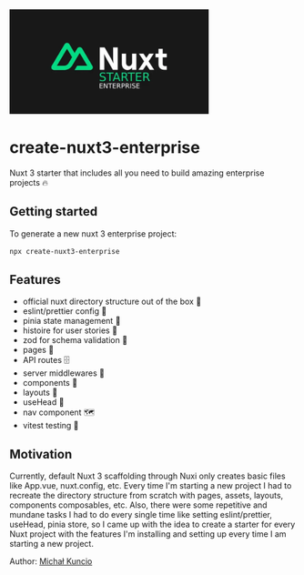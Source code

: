 <img src="additional/cover_photo.webp?raw=true" alt="Create Nuxt 3 enterprise" width="350"/>

# create-nuxt3-enterprise

Nuxt 3 starter that includes all you need to build amazing enterprise projects 🔥

## Getting started

To generate a new nuxt 3 enterprise project:

```bash
npx create-nuxt3-enterprise
```

## Features
- official nuxt directory structure out of the box 📂
- eslint/prettier config 💜
- pinia state management 🍍
- histoire for user stories 📗
- zod for schema validation 💎
- pages 📄
- API routes 🗄️
- server middlewares 🔀
- components 🧩
- layouts 🎨
- useHead 👤
- nav component 🗺️
- vitest testing 🧪

## Motivation

Currently, default Nuxt 3 scaffolding through Nuxi only creates basic files like App.vue, nuxt.config, etc. Every time I'm starting a new project I had to recreate the directory structure from scratch with pages, assets, layouts, components composables, etc. Also, there were some repetitive and mundane tasks I had to do every single time like setting eslint/prettier, useHead, pinia store, so I came up with the idea to create a starter for every Nuxt project with the features I'm installing and setting up every time I am starting a new project.

Author: [Michał Kuncio](https://michalkuncio.com/)